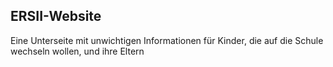 ## ERSII-Website
Eine Unterseite mit unwichtigen Informationen für Kinder, die auf die Schule wechseln wollen, und ihre Eltern
